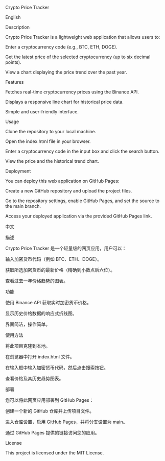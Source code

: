 Crypto Price Tracker

English

Description

Crypto Price Tracker is a lightweight web application that allows users to:

Enter a cryptocurrency code (e.g., BTC, ETH, DOGE).

Get the latest price of the selected cryptocurrency (up to six decimal points).

View a chart displaying the price trend over the past year.

Features

Fetches real-time cryptocurrency prices using the Binance API.

Displays a responsive line chart for historical price data.

Simple and user-friendly interface.

Usage

Clone the repository to your local machine.

Open the index.html file in your browser.

Enter a cryptocurrency code in the input box and click the search button.

View the price and the historical trend chart.

Deployment

You can deploy this web application on GitHub Pages:

Create a new GitHub repository and upload the project files.

Go to the repository settings, enable GitHub Pages, and set the source to the main branch.

Access your deployed application via the provided GitHub Pages link.

中文

描述

Crypto Price Tracker 是一个轻量级的网页应用，用户可以：

输入加密货币代码（例如 BTC、ETH、DOGE）。

获取所选加密货币的最新价格（精确到小数点后六位）。

查看过去一年价格趋势的图表。

功能

使用 Binance API 获取实时加密货币价格。

显示历史价格数据的响应式折线图。

界面简洁，操作简单。

使用方法

将此项目克隆到本地。

在浏览器中打开 index.html 文件。

在输入框中输入加密货币代码，然后点击搜索按钮。

查看价格及其历史趋势图表。

部署

您可以将此网页应用部署到 GitHub Pages：

创建一个新的 GitHub 仓库并上传项目文件。

进入仓库设置，启用 GitHub Pages，并将分支设置为 main。

通过 GitHub Pages 提供的链接访问您的应用。

License

This project is licensed under the MIT License.
